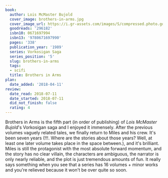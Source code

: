 ```yaml
---
book:
  author: Lois McMaster Bujold
  cover_image: brothers-in-arms.jpg
  cover_image_url: https://i.gr-assets.com/images/S/compressed.photo.goodreads.com/books/1353351698l/296182._SX98_.jpg
  goodreads: '296182'
  isbn10: 0671697994
  isbn13: '9780671697990'
  pages: '338'
  publication_year: '1989'
  series: Vorkosigan Saga
  series_position: '5'
  slug: brothers-in-arms
  tags:
  - scifi
  title: Brothers in Arms
plan:
  date_added: '2018-04-11'
review:
  date_read: 2018-07-11
  date_started: 2018-07-11
  did_not_finish: false
  rating: 4
---
```


Brothers in Arms is the fifth part (in order of publishing) of *Lois McMaster Bujold*'s Vorkosigan saga and I enjoyed it immensely. After the previous volumes vaguely related tales, we finally return to Miles and his crew. It's been seven years (!!!. Where are the stories about those years? Well, at least one later volume takes place in the space between.), and it's brilliant. Miles is still the protagonist with the most absolute forward momentum, and the story has no clear villain, the characters are ambiguous, the narrator is only nearly reliable, and the plot is just tremendous amounts of fun. It really says something when you see that a series has 16 volumes + minor works and you're relieved because it won't be over quite so soon.
